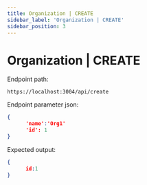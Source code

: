 ```yaml
---
title: Organization | CREATE
sidebar_label: 'Organization | CREATE'
sidebar_position: 3
---
```


# Organization | CREATE

Endpoint path:
```curl
https://localhost:3004/api/create
```

Endpoint parameter json:
```json
{
      'name':'Org1'
      'id': 1
}
```

Expected output:
```json
{
      id:1
}
```

